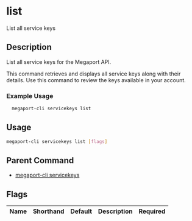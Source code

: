 # list

List all service keys

## Description

List all service keys for the Megaport API.

This command retrieves and displays all service keys along with their details. Use this command to review the keys available in your account.

### Example Usage

```sh
  megaport-cli servicekeys list
```

## Usage

```sh
megaport-cli servicekeys list [flags]
```


## Parent Command

* [megaport-cli servicekeys](megaport-cli_servicekeys.md)
## Flags

| Name | Shorthand | Default | Description | Required |
|------|-----------|---------|-------------|----------|

